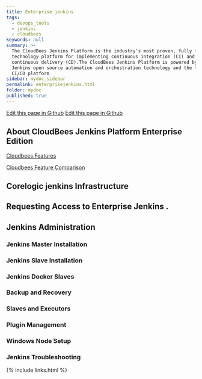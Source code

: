 ```yaml
---
title: Enterprise jenkins
tags:
  - devops_tools
  - jenkins
  - cloudbees
keywords: null
summary: >-
  The CloudBees Jenkins Platform is the industry’s most proven, fully featured
  technology platform for implementing continuous integration (CI) and
  continuous delivery (CD).The CloudBees Jenkins Platform is powered by the
  Jenkins open source automation and orchestration technology and the leading
  CI/CD platform
sidebar: mydoc_sidebar
permalink: enterprisejenkins.html
folder: mydoc
published: true
---
```

<a href="{{ site.github.repository_url }}/tree/gh-pages/{{ page.relative_path }}">Edit this page in Github</a>
<a href="{{ site.github.repository_url }}/tree/gh-pages/{{ page.relative_url }}">Edit this page in Github</a>

## About CloudBees Jenkins Platform Enterprise Edition

[Cloudbees Features](http://pages.cloudbees.com/rs/cloudbees/images/Jenkins-Enterprise-by-CloudBees-Plugins-Ebook.pdf)

[Cloudbees Feature Comparison](https://www.cloudbees.com/products/cloudbees-jenkins-platform#compare)

## Corelogic jenkins Infrastructure 


## Requesting Access to Enterprise Jenkins .

## Jenkins Administration

### Jenkins Master Installation
 
### Jenkins Slave Installation
 
### Jenkins Docker Slaves
 
### Backup and Recovery
 
### Slaves and Executors
 
### Plugin Management
 
### Windows Node Setup

### Jenkins Troubleshooting
 

{% include links.html %}
